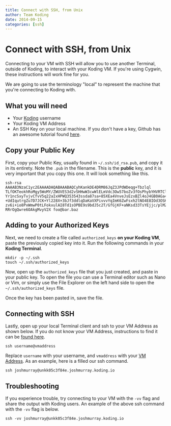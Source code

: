 ```yaml
---
title: Connect with SSH, from Unix
author: Team Koding
date: 2014-09-15
categories: [ssh]
---
```


# Connect with SSH, from Unix

Connecting to your VM with SSH will allow you to use another Terminal, 
outside of Koding, to interact with your Koding VM. If you're using 
Cygwin, these instructions will work fine for you.

We are going to use the terminology "local" to represent the machine that 
you're connecting to Koding with.

## What you will need

- Your [Koding][koding] username
- Your Koding VM Address
- An SSH Key on your local machine. If you don't have a key, Github has 
  an awesome tutorial found [here][github keygen].

## Copy your Public Key

First, copy your Public Key, usually found in `~/.ssh/id_rsa.pub`, and 
copy it in its entirety. Note the `.pub` in the filename. This is the 
**public** key, and it is very important that you copy this one. It will 
look something like this.

```
ssh-rsa AAAAB3NzaC1yc2EAAAADAQABAAABAQCyhKankDE4DRM86JqZ3JPdWDeqg+Tbzlql
TLfOKTeokhRoMgy5WoMY/ZWUVES3d2vSHHwW3cwWlELmVdc3Ow57boZv3fOsPhybYHVRTClX
Yr1ncSxyTvjvCfvV5q22aIxHPWQ353543ssda87sa+85XEa4VnveJsEzxBZl4oJ4GB0AGa48
+UdIqutrgZu7D7JCK+Yl228X+3bJf3ddlqDaKaVXPivvvYqImK6ZwFsxh2lNO4E8IOd3OSK9
zv6i+io8PxWmwP0tLFokxulAI8Td1sOPBE9s9bdJ5c2T/GfGjKF+aNKsd33TsYEjjc/plMZm
RRrOgQwre6OAkgMvyV2X foo@bar.baz
```

## Adding to your Authorized Keys

Next, we need to create a file called `authorized_keys` **on your Koding 
VM**, paste the previously copied key into it. Run the following commands 
in your
**Koding Terminal**.

```
mkdir -p ~/.ssh
touch ~/.ssh/authorized_keys
```

Now, open up the `authorized_keys` file that you just created, and paste 
in your public key. To open the file you can use a Terminal editor such 
as Nano or Vim, or simply use the File Explorer on the left hand side to 
open the `~/.ssh/authorized_keys` file.

Once the key has been pasted in, save the file.

## Connecting with SSH

Lastly, open up your local Terminal client and ssh to your VM Address as 
shown below. If you do not know your VM Address, instructions to find it 
can be [found here][vm address].

```
ssh username@vmaddress
```

Replace `username` with your username, and `vmaddress` with your [VM 
Address][vm address]. As an example, here is a filled our ssh command.

```
ssh joshmurray@unkk05c3f84e.joshmurray.koding.io
```

## Troubleshooting

If you experience trouble, try connecting to your VM with the `-vv` flag 
and share the output with Koding users. An example of the above ssh 
command with the `-vv` flag is below.

```
ssh -vv joshmurray@unkk05c3f84e.joshmurray.koding.io
```




[koding]: https://koding.com
[github keygen]: https://help.github.com/articles/generating-ssh-keys
[connect windows]: /guides/connect-with-ssh-windows
[vm address]: /faq/vm-address
